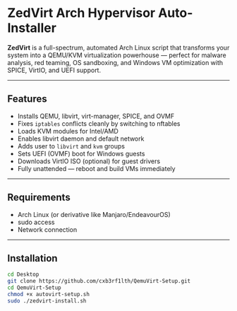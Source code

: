 #  ZedVirt Arch Hypervisor Auto-Installer

**ZedVirt** is a full-spectrum, automated Arch Linux script that transforms your system into a QEMU/KVM virtualization powerhouse — perfect for malware analysis, red teaming, OS sandboxing, and Windows VM optimization with SPICE, VirtIO, and UEFI support.

---

## Features

-  Installs QEMU, libvirt, virt-manager, SPICE, and OVMF
-  Fixes `iptables` conflicts cleanly by switching to nftables
-  Loads KVM modules for Intel/AMD
-  Enables libvirt daemon and default network
-  Adds user to `libvirt` and `kvm` groups
-  Sets UEFI (OVMF) boot for Windows guests
-  Downloads VirtIO ISO (optional) for guest drivers
-  Fully unattended — reboot and build VMs immediately

---

##  Requirements

- Arch Linux (or derivative like Manjaro/EndeavourOS)
- sudo access
- Network connection

---

## Installation

```bash
cd Desktop 
git clone https://github.com/cxb3rf1lth/QemuVirt-Setup.git
cd QemuVirt-Setup
chmod +x autovirt-setup.sh
sudo ./zedvirt-install.sh

